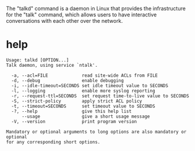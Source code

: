 The "talkd" command is a daemon in Linux that provides the infrastructure for the "talk" command, which allows users to have interactive conversations with each other over the network.

# help 

```
Usage: talkd [OPTION...] 
Talk daemon, using service `ntalk'.

  -a, --acl=FILE             read site-wide ACLs from FILE
  -d, --debug                enable debugging
  -i, --idle-timeout=SECONDS set idle timeout value to SECONDS
  -l, --logging              enable more syslog reporting
  -r, --request-ttl=SECONDS  set request time-to-live value to SECONDS
  -S, --strict-policy        apply strict ACL policy
  -t, --timeout=SECONDS      set timeout value to SECONDS
  -?, --help                 give this help list
      --usage                give a short usage message
  -V, --version              print program version

Mandatory or optional arguments to long options are also mandatory or optional
for any corresponding short options.

```

